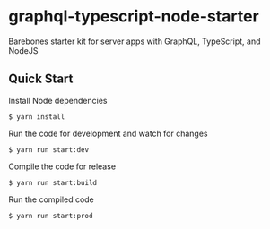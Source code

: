 # graphql-typescript-node-starter


Barebones starter kit for server apps with GraphQL, TypeScript, and NodeJS

## Quick Start

Install Node dependencies

```shell
$ yarn install
```


Run the code for development and watch for changes

```shell
$ yarn run start:dev
```

Compile the code for release

```shell
$ yarn run start:build
```



Run the compiled code

```shell
$ yarn run start:prod
```
